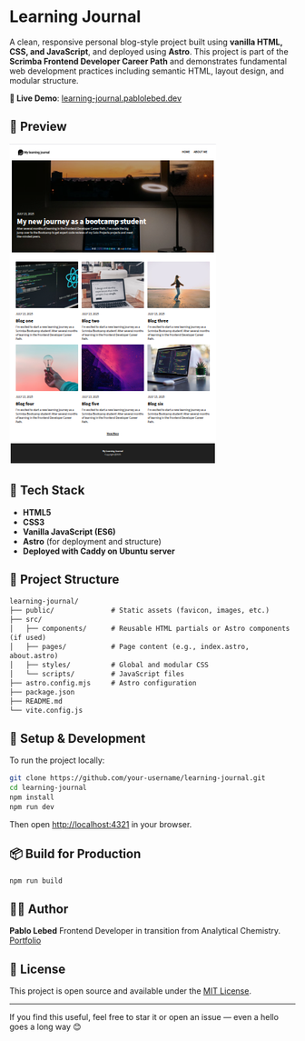# Learning Journal

A clean, responsive personal blog-style project built using **vanilla HTML, CSS, and JavaScript**, and deployed using **Astro**. This project is part of the **Scrimba Frontend Developer Career Path** and demonstrates fundamental web development practices including semantic HTML, layout design, and modular structure.

**🔗 Live Demo**: [learning-journal.pablolebed.dev](https://learning-journal.pablolebed.dev)

## 📸 Preview

![Learning Journal Screenshot](./preview.png) <!-- Optional: Replace with actual screenshot if available -->

## 🧰 Tech Stack

* **HTML5**
* **CSS3**
* **Vanilla JavaScript (ES6)**
* **Astro** (for deployment and structure)
* **Deployed with Caddy on Ubuntu server**

## 📁 Project Structure

```
learning-journal/
├── public/              # Static assets (favicon, images, etc.)
├── src/
│   ├── components/      # Reusable HTML partials or Astro components (if used)
│   ├── pages/           # Page content (e.g., index.astro, about.astro)
│   ├── styles/          # Global and modular CSS
│   └── scripts/         # JavaScript files
├── astro.config.mjs     # Astro configuration
├── package.json
├── README.md
└── vite.config.js
```

## 🚀 Setup & Development

To run the project locally:

```bash
git clone https://github.com/your-username/learning-journal.git
cd learning-journal
npm install
npm run dev
```

Then open [http://localhost:4321](http://localhost:4321) in your browser.

## 📦 Build for Production

```bash
npm run build
```

## 🧑‍💻 Author

**Pablo Lebed**
Frontend Developer in transition from Analytical Chemistry.
[Portfolio](https://www.pablolebed.dev)

## 📄 License

This project is open source and available under the [MIT License](./LICENSE).

---------------------------------------------
If you find this useful, feel free to star it or open an issue — even a hello goes a long way 😊
